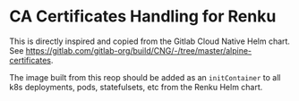 # CA Certificates Handling for Renku

This is directly inspired and copied from the Gitlab Cloud Native Helm chart. See https://gitlab.com/gitlab-org/build/CNG/-/tree/master/alpine-certificates.

The image built from this reop should be added as an `initContainer` to all k8s deployments, pods, statefulsets, etc from the Renku Helm chart. 